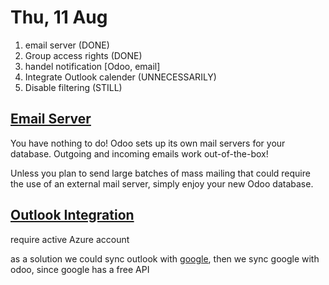 # Thu, 11 Aug

1. email server (DONE)
2. Group access rights (DONE)
3. handel notification [Odoo, email]
4. Integrate Outlook calender (UNNECESSARILY)
5. Disable filtering (STILL)

## [Email Server](https://www.odoo.com/documentation/15.0/applications/general/email_communication/email_servers.html)

You have nothing to do! Odoo sets up its own mail servers for your database. Outgoing and incoming emails work out-of-the-box!

Unless you plan to send large batches of mass mailing that could require the use of an external mail server, simply enjoy your new Odoo database.

## [Outlook Integration](https://www.odoo.com/documentation/saas-15.2/applications/general/calendars/outlook/outlook_calendar.html)

require active Azure account

as a solution we could sync outlook with [google](https://www.yesware.com/blog/sync-outlook-calendar-with-google-calendar/), then we sync google with odoo, since google has a free API
